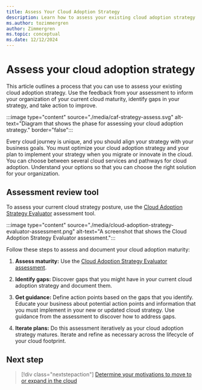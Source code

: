 ```yaml
---
title: Assess Your Cloud Adoption Strategy
description: Learn how to assess your existing cloud adoption strategy so that you can identify gaps in your strategy and take action to improve.
ms.author: tozimmergren
author: Zimmergren
ms.topic: conceptual
ms.date: 12/12/2024
---
```


# Assess your cloud adoption strategy

This article outlines a process that you can use to assess your existing cloud adoption strategy. Use the feedback from your assessment to inform your organization of your current cloud maturity, identify gaps in your strategy, and take action to improve.

:::image type="content" source="./media/caf-strategy-assess.svg" alt-text="Diagram that shows the phase for assessing your cloud adoption strategy." border="false":::

Every cloud journey is unique, and you should align your strategy with your business goals. You must optimize your cloud adoption strategy and your plan to implement your strategy when you migrate or innovate in the cloud. You can choose between several cloud services and pathways for cloud adoption. Understand your options so that you can choose the right solution for your organization.

## Assessment review tool

To assess your current cloud strategy posture, use the [Cloud Adoption Strategy Evaluator](/assessments/8fefc6d5-97ac-42b3-8e97-d82701e55bab/) assessment tool. 

:::image type="content" source="./media/cloud-adoption-strategy-evaluator-assessment.png" alt-text="A screenshot that shows the Cloud Adoption Strategy Evaluator assessment.":::

Follow these steps to assess and document your cloud adoption maturity:

1. **Assess maturity:** Use the [Cloud Adoption Strategy Evaluator assessment](/assessments/8fefc6d5-97ac-42b3-8e97-d82701e55bab/).

1. **Identify gaps:** Discover gaps that you might have in your current cloud adoption strategy and document them.
1. **Get guidance:** Define action points based on the gaps that you identify. Educate your business about potential action points and information that you must implement in your new or updated cloud strategy. Use guidance from the assessment to discover how to address gaps.
1. **Iterate plans:** Do this assessment iteratively as your cloud adoption strategy matures. Iterate and refine as necessary across the lifecycle of your cloud footprint.

## Next step

> [!div class="nextstepaction"]
> [Determine your motivations to move to or expand in the cloud](motivations.md)
